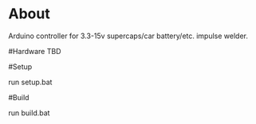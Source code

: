 # About
Arduino controller for 3.3-15v supercaps/car battery/etc. impulse welder.

#Hardware
TBD

#Setup

run setup.bat

#Build

run build.bat


